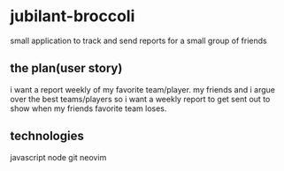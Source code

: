 # jubilant-broccoli
small application to track and send reports for a small group of friends

## the plan(user story)
i want a report weekly of my favorite team/player.
my friends and i argue over the best teams/players so i want a weekly report to get sent out to show when my friends favorite team loses.

## technologies
javascript
node
git
neovim
